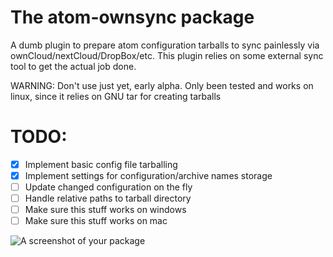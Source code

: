 # The atom-ownsync package

A dumb plugin to prepare atom configuration tarballs to sync painlessly via
ownCloud/nextCloud/DropBox/etc. This plugin relies on some external sync tool to get the actual job done.

WARNING: Don't use just yet, early alpha. Only been tested and works on linux, since it relies on GNU tar for creating tarballs

# TODO:
- [X] Implement basic config file tarballing
- [X] Implement settings for configuration/archive names storage
- [ ] Update changed configuration on the fly
- [ ] Handle relative paths to tarball directory
- [ ] Make sure this stuff works on windows
- [ ] Make sure this stuff works on mac

![A screenshot of your package](https://f.cloud.github.com/assets/69169/2290250/c35d867a-a017-11e3-86be-cd7c5bf3ff9b.gif)
